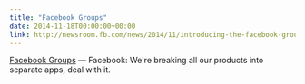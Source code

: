 ```yaml
---
title: "Facebook Groups"
date: 2014-11-18T00:00:00+00:00
link: http://newsroom.fb.com/news/2014/11/introducing-the-facebook-groups-app/
---
```

[Facebook Groups](http://newsroom.fb.com/news/2014/11/introducing-the-facebook-groups-app/) &mdash; 
 Facebook: We're breaking all our products into separate apps, deal with it.
